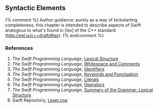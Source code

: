---
---

## Syntactic Elements

{% comment %}
Author guidance: purely as a way of kickstarting completeness, this chapter
is intended to describe aspects of Swift analogous to what's found in 
[lex] of the C++ standard (http://eel.is/c++draft/#lex).
{% endcomment %}

### References

1. *The Swift Programming Language*, [Lexical Structure](https://docs.swift.org/swift-book/ReferenceManual/LexicalStructure.html#)
1. *The Swift Programming Language*, [Whitespace and Comments](https://docs.swift.org/swift-book/ReferenceManual/LexicalStructure.html#ID411)
1. *The Swift Programming Language*, [Identifiers](https://docs.swift.org/swift-book/ReferenceManual/LexicalStructure.html#ID412)
1. *The Swift Programming Language*, [Keywords and Punctuation](https://docs.swift.org/swift-book/ReferenceManual/LexicalStructure.html#ID413)
1. *The Swift Programming Language*, [Literals](https://docs.swift.org/swift-book/ReferenceManual/LexicalStructure.html#ID414)
1. *The Swift Programming Language*, [Operators](https://docs.swift.org/swift-book/ReferenceManual/LexicalStructure.html#ID418)
1. *The Swift Programming Language*, [Summary of the Grammar: Lexical Structure](https://docs.swift.org/swift-book/ReferenceManual/zzSummaryOfTheGrammar.html#ID481)
1. Swift Repository, [Lexer.cpp](https://github.com/apple/swift/blob/master/lib/Parse/Lexer.cpp)
